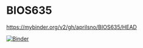 # BIOS635

https://mybinder.org/v2/gh/aprilsno/BIOS635/HEAD

[![Binder](https://mybinder.org/badge_logo.svg)](https://mybinder.org/v2/gh/aprilsno/BIOS635/HEAD)

